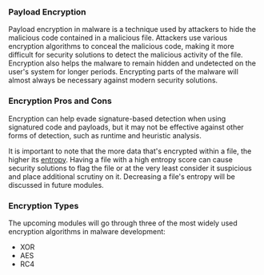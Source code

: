 ### Payload Encryption

Payload encryption in malware is a technique used by attackers to hide the malicious code contained in a malicious file. Attackers use various encryption algorithms to conceal the malicious code, making it more difficult for security solutions to detect the malicious activity of the file. Encryption also helps the malware to remain hidden and undetected on the user's system for longer periods. Encrypting parts of the malware will almost always be necessary against modern security solutions.

### Encryption Pros and Cons

Encryption can help evade signature-based detection when using signatured code and payloads, but it may not be effective against other forms of detection, such as runtime and heuristic analysis.

It is important to note that the more data that's encrypted within a file, the higher its [entropy](https://practicalsecurityanalytics.com/file-entropy/). Having a file with a high entropy score can cause security solutions to flag the file or at the very least consider it suspicious and place additional scrutiny on it. Decreasing a file's entropy will be discussed in future modules.

### Encryption Types

The upcoming modules will go through three of the most widely used encryption algorithms in malware development:

- XOR
- AES
- RC4

